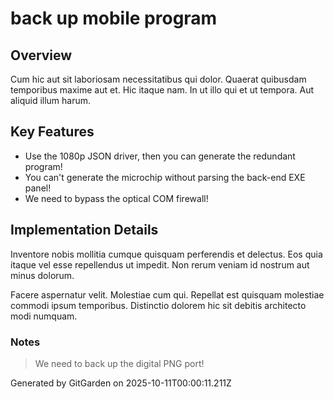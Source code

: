 # back up mobile program

## Overview
Cum hic aut sit laboriosam necessitatibus qui dolor. Quaerat quibusdam temporibus maxime aut et. Hic itaque nam. In ut illo qui et ut tempora. Aut aliquid illum harum.

## Key Features
- Use the 1080p JSON driver, then you can generate the redundant program!
- You can't generate the microchip without parsing the back-end EXE panel!
- We need to bypass the optical COM firewall!

## Implementation Details
Inventore nobis mollitia cumque quisquam perferendis et delectus. Eos quia itaque vel esse repellendus ut impedit. Non rerum veniam id nostrum aut minus dolorum.
 Facere aspernatur velit. Molestiae cum qui. Repellat est quisquam molestiae commodi ipsum temporibus. Distinctio dolorem hic sit debitis architecto modi numquam.

### Notes
> We need to back up the digital PNG port!

Generated by GitGarden on 2025-10-11T00:00:11.211Z